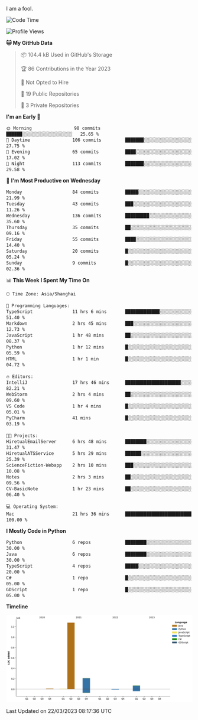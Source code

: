 I am a fool.

<!--START_SECTION:waka-->
![Code Time](http://img.shields.io/badge/Code%20Time-200%20hrs%2045%20mins-blue)

![Profile Views](http://img.shields.io/badge/Profile%20Views-6-blue)

**🐱 My GitHub Data** 

> 📦 104.4 kB Used in GitHub's Storage 
 > 
> 🏆 86 Contributions in the Year 2023
 > 
> 🚫 Not Opted to Hire
 > 
> 📜 19 Public Repositories 
 > 
> 🔑 3 Private Repositories 
 > 
**I'm an Early 🐤** 

```text
🌞 Morning                98 commits          ██████░░░░░░░░░░░░░░░░░░░   25.65 % 
🌆 Daytime                106 commits         ███████░░░░░░░░░░░░░░░░░░   27.75 % 
🌃 Evening                65 commits          ████░░░░░░░░░░░░░░░░░░░░░   17.02 % 
🌙 Night                  113 commits         ███████░░░░░░░░░░░░░░░░░░   29.58 % 
```
📅 **I'm Most Productive on Wednesday** 

```text
Monday                   84 commits          █████░░░░░░░░░░░░░░░░░░░░   21.99 % 
Tuesday                  43 commits          ███░░░░░░░░░░░░░░░░░░░░░░   11.26 % 
Wednesday                136 commits         █████████░░░░░░░░░░░░░░░░   35.60 % 
Thursday                 35 commits          ██░░░░░░░░░░░░░░░░░░░░░░░   09.16 % 
Friday                   55 commits          ████░░░░░░░░░░░░░░░░░░░░░   14.40 % 
Saturday                 20 commits          █░░░░░░░░░░░░░░░░░░░░░░░░   05.24 % 
Sunday                   9 commits           █░░░░░░░░░░░░░░░░░░░░░░░░   02.36 % 
```


📊 **This Week I Spent My Time On** 

```text
🕑︎ Time Zone: Asia/Shanghai

💬 Programming Languages: 
TypeScript               11 hrs 6 mins       █████████████░░░░░░░░░░░░   51.40 % 
Markdown                 2 hrs 45 mins       ███░░░░░░░░░░░░░░░░░░░░░░   12.73 % 
JavaScript               1 hr 48 mins        ██░░░░░░░░░░░░░░░░░░░░░░░   08.37 % 
Python                   1 hr 12 mins        █░░░░░░░░░░░░░░░░░░░░░░░░   05.59 % 
HTML                     1 hr 1 min          █░░░░░░░░░░░░░░░░░░░░░░░░   04.72 % 

🔥 Editors: 
IntelliJ                 17 hrs 46 mins      █████████████████████░░░░   82.21 % 
WebStorm                 2 hrs 4 mins        ██░░░░░░░░░░░░░░░░░░░░░░░   09.60 % 
VS Code                  1 hr 4 mins         █░░░░░░░░░░░░░░░░░░░░░░░░   05.01 % 
PyCharm                  41 mins             █░░░░░░░░░░░░░░░░░░░░░░░░   03.19 % 

🐱‍💻 Projects: 
HiretualEmailServer      6 hrs 48 mins       ████████░░░░░░░░░░░░░░░░░   31.47 % 
HiretualATSService       5 hrs 29 mins       ██████░░░░░░░░░░░░░░░░░░░   25.39 % 
ScienceFiction-Webapp    2 hrs 10 mins       ███░░░░░░░░░░░░░░░░░░░░░░   10.08 % 
Notes                    2 hrs 3 mins        ██░░░░░░░░░░░░░░░░░░░░░░░   09.56 % 
CV-BasicNote             1 hr 23 mins        ██░░░░░░░░░░░░░░░░░░░░░░░   06.40 % 

💻 Operating System: 
Mac                      21 hrs 36 mins      █████████████████████████   100.00 % 
```

**I Mostly Code in Python** 

```text
Python                   6 repos             ████████░░░░░░░░░░░░░░░░░   30.00 % 
Java                     6 repos             ████████░░░░░░░░░░░░░░░░░   30.00 % 
TypeScript               4 repos             █████░░░░░░░░░░░░░░░░░░░░   20.00 % 
C#                       1 repo              █░░░░░░░░░░░░░░░░░░░░░░░░   05.00 % 
GDScript                 1 repo              █░░░░░░░░░░░░░░░░░░░░░░░░   05.00 % 
```



**Timeline**

![Lines of Code chart](https://raw.githubusercontent.com/VeejaLiu/VeejaLiu/master/assets/bar_graph.png)


 Last Updated on 22/03/2023 08:17:36 UTC
<!--END_SECTION:waka-->
